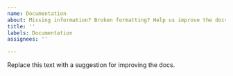 ```yaml
---
name: Documentation
about: Missing information? Broken formatting? Help us improve the docs!
title: ''
labels: Documentation
assignees: ''

---
```


Replace this text with a suggestion for improving the docs.

<!-- If you plan to update the docs, assign yourself to this Issue. -->
